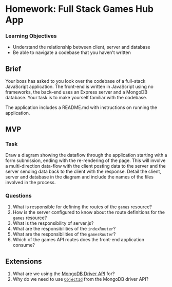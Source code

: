 # Homework: Full Stack Games Hub App

### Learning Objectives

- Understand the relationship between client, server and database
- Be able to navigate a codebase that you haven't written

## Brief

Your boss has asked to you look over the codebase of a full-stack JavaScript application. The front-end is written in JavaScript using no frameworks, the back-end uses an Express server and a MongoDB database. Your task is to make yourself familiar with the codebase.

The application includes a README.md with instructions on running the application.

## MVP

### Task

Draw a diagram showing the dataflow through the application starting with a form submission, ending with the re-rendering of the page. This will involve a multi-direction data-flow with the client posting data to the server and the server sending data back to the client with the response. Detail the client, server and database in the diagram and include the names of the files involved in the process.

### Questions

1. What is responsible for defining the routes of the `games` resource?
2. How is the server configured to know about the route definitions for the `games` resource?
3. What is the responsibility of server.js?
4. What are the responsibilities of the `indexRouter`?
5. What are the responsibilities of the `gamesRouter`?
6. Which of the games API routes does the front-end application consume?

## Extensions

1. What are we using the [MongoDB Driver API](http://mongodb.github.io/node-mongodb-native/) for?
2. Why do we need to use [`ObjectId`](https://mongodb.github.io/node-mongodb-native/api-bson-generated/objectid.html) from the MongoDB driver API?
